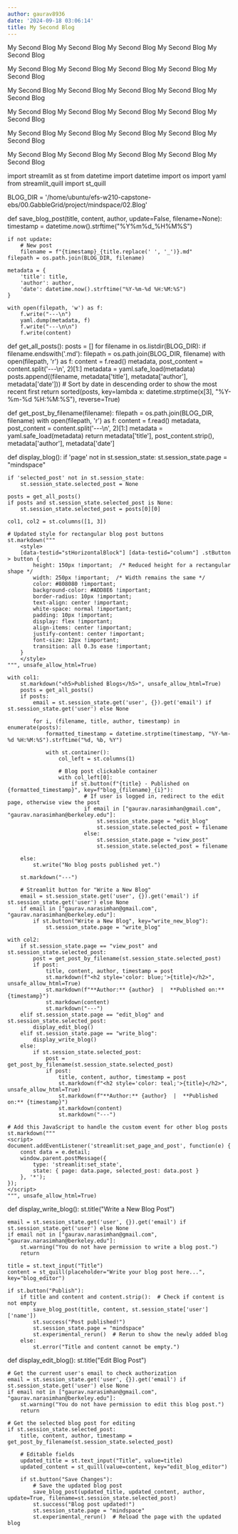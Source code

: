 ```yaml
---
author: gaurav8936
date: '2024-09-18 03:06:14'
title: My Second Blog
---
```


My Second Blog My Second Blog My Second Blog My Second Blog My Second Blog

My Second Blog My Second Blog My Second Blog My Second Blog My Second Blog

My Second Blog My Second Blog My Second Blog My Second Blog My Second Blog

My Second Blog My Second Blog My Second Blog My Second Blog My Second Blog

My Second Blog My Second Blog My Second Blog My Second Blog My Second Blog

My Second Blog My Second Blog My Second Blog My Second Blog My Second Blog

import streamlit as st
from datetime import datetime
import os
import yaml
from streamlit_quill import st_quill

BLOG_DIR = '/home/ubuntu/efs-w210-capstone-ebs/00.GabbleGrid/project/mindspace/02.Blog'

def save_blog_post(title, content, author, update=False, filename=None):
    timestamp = datetime.now().strftime("%Y%m%d_%H%M%S")
    
    if not update:
        # New post
        filename = f"{timestamp}_{title.replace(' ', '_')}.md"
    filepath = os.path.join(BLOG_DIR, filename)
    
    metadata = {
        'title': title,
        'author': author,
        'date': datetime.now().strftime("%Y-%m-%d %H:%M:%S")
    }
    
    with open(filepath, 'w') as f:
        f.write("---\n")
        yaml.dump(metadata, f)
        f.write("---\n\n")
        f.write(content)

def get_all_posts():
    posts = []
    for filename in os.listdir(BLOG_DIR):
        if filename.endswith('.md'):
            filepath = os.path.join(BLOG_DIR, filename)
            with open(filepath, 'r') as f:
                content = f.read()
                metadata, post_content = content.split('---\n', 2)[1:]
                metadata = yaml.safe_load(metadata)
                posts.append((filename, metadata['title'], metadata['author'], metadata['date']))
    # Sort by date in descending order to show the most recent first
    return sorted(posts, key=lambda x: datetime.strptime(x[3], "%Y-%m-%d %H:%M:%S"), reverse=True)

def get_post_by_filename(filename):
    filepath = os.path.join(BLOG_DIR, filename)
    with open(filepath, 'r') as f:
        content = f.read()
        metadata, post_content = content.split('---\n', 2)[1:]
        metadata = yaml.safe_load(metadata)
    return metadata['title'], post_content.strip(), metadata['author'], metadata['date']

def display_blog():
    if 'page' not in st.session_state:
        st.session_state.page = "mindspace"
    
    if 'selected_post' not in st.session_state:
        st.session_state.selected_post = None

    posts = get_all_posts()
    if posts and st.session_state.selected_post is None:
        st.session_state.selected_post = posts[0][0]

    col1, col2 = st.columns([1, 3])

    # Updated style for rectangular blog post buttons
    st.markdown("""
        <style>
        [data-testid="stHorizontalBlock"] [data-testid="column"] .stButton > button {
            height: 150px !important;  /* Reduced height for a rectangular shape */
            width: 250px !important;  /* Width remains the same */
            color: #808080 !important;
            background-color: #ADD8E6 !important;
            border-radius: 10px !important;
            text-align: center !important;
            white-space: normal !important;
            padding: 10px !important;
            display: flex !important;
            align-items: center !important;
            justify-content: center !important;
            font-size: 12px !important;
            transition: all 0.3s ease !important;
        }
        </style>
    """, unsafe_allow_html=True)

    with col1:
        st.markdown("<h5>Published Blogs</h5>", unsafe_allow_html=True)
        posts = get_all_posts()
        if posts:
            email = st.session_state.get('user', {}).get('email') if st.session_state.get('user') else None

            for i, (filename, title, author, timestamp) in enumerate(posts):
                formatted_timestamp = datetime.strptime(timestamp, "%Y-%m-%d %H:%M:%S").strftime("%d, %b, %Y")
                
                with st.container():
                    col_left = st.columns(1)
                    
                    # Blog post clickable container
                    with col_left[0]:
                        if st.button(f"{title} - Published on {formatted_timestamp}", key=f"blog_{filename}_{i}"):
                            # If user is logged in, redirect to the edit page, otherwise view the post
                            if email in ["gaurav.narasimhan@gmail.com", "gaurav.narasimhan@berkeley.edu"]:
                                st.session_state.page = "edit_blog"
                                st.session_state.selected_post = filename
                            else:
                                st.session_state.page = "view_post"
                                st.session_state.selected_post = filename

        else:
            st.write("No blog posts published yet.")

        st.markdown("---")

        # Streamlit button for "Write a New Blog"
        email = st.session_state.get('user', {}).get('email') if st.session_state.get('user') else None
        if email in ["gaurav.narasimhan@gmail.com", "gaurav.narasimhan@berkeley.edu"]:
            if st.button("Write a New Blog", key="write_new_blog"):
                st.session_state.page = "write_blog"

    with col2:
        if st.session_state.page == "view_post" and st.session_state.selected_post:
            post = get_post_by_filename(st.session_state.selected_post)
            if post:
                title, content, author, timestamp = post
                st.markdown(f"<h2 style='color: blue;'>{title}</h2>", unsafe_allow_html=True)
                st.markdown(f"**Author:** {author}  |  **Published on:** {timestamp}")
                st.markdown(content)
                st.markdown("---")
        elif st.session_state.page == "edit_blog" and st.session_state.selected_post:
            display_edit_blog()
        elif st.session_state.page == "write_blog":
            display_write_blog()
        else:
            if st.session_state.selected_post:
                post = get_post_by_filename(st.session_state.selected_post)
                if post:
                    title, content, author, timestamp = post
                    st.markdown(f"<h2 style='color: teal;'>{title}</h2>", unsafe_allow_html=True)
                    st.markdown(f"**Author:** {author}  |  **Published on:** {timestamp}")
                    st.markdown(content)
                    st.markdown("---")

    # Add this JavaScript to handle the custom event for other blog posts
    st.markdown("""
    <script>
    document.addEventListener('streamlit:set_page_and_post', function(e) {
        const data = e.detail;
        window.parent.postMessage({
            type: 'streamlit:set_state',
            state: { page: data.page, selected_post: data.post }
        }, '*');
    });
    </script>
    """, unsafe_allow_html=True)

def display_write_blog():
    st.title("Write a New Blog Post")

    email = st.session_state.get('user', {}).get('email') if st.session_state.get('user') else None
    if email not in ["gaurav.narasimhan@gmail.com", "gaurav.narasimhan@berkeley.edu"]:
        st.warning("You do not have permission to write a blog post.")
        return

    title = st.text_input("Title")
    content = st_quill(placeholder="Write your blog post here...", key="blog_editor")

    if st.button("Publish"):
        if title and content and content.strip():  # Check if content is not empty
            save_blog_post(title, content, st.session_state['user']['name'])
            st.success("Post published!")
            st.session_state.page = "mindspace"
            st.experimental_rerun()  # Rerun to show the newly added blog
        else:
            st.error("Title and content cannot be empty.")

def display_edit_blog():
    st.title("Edit Blog Post")
    
    # Get the current user's email to check authorization
    email = st.session_state.get('user', {}).get('email') if st.session_state.get('user') else None
    if email not in ["gaurav.narasimhan@gmail.com", "gaurav.narasimhan@berkeley.edu"]:
        st.warning("You do not have permission to edit this blog post.")
        return
    
    # Get the selected blog post for editing
    if st.session_state.selected_post:
        title, content, author, timestamp = get_post_by_filename(st.session_state.selected_post)
    
        # Editable fields
        updated_title = st.text_input("Title", value=title)
        updated_content = st_quill(value=content, key="edit_blog_editor")

        if st.button("Save Changes"):
            # Save the updated blog post
            save_blog_post(updated_title, updated_content, author, update=True, filename=st.session_state.selected_post)
            st.success("Blog post updated!")
            st.session_state.page = "mindspace"
            st.experimental_rerun()  # Reload the page with the updated blog

